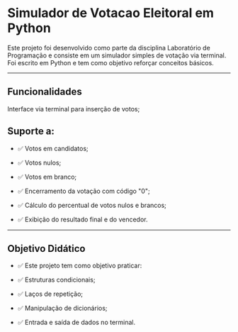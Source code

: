 # Simulador de Votacao Eleitoral em Python

Este projeto foi desenvolvido como parte da disciplina Laboratório de Programação e consiste em um simulador simples de votação via terminal.
Foi escrito em Python e tem como objetivo reforçar conceitos básicos.

---

## Funcionalidades

Interface via terminal para inserção de votos;

## Suporte a:

- ✅ Votos em candidatos;

- ✅ Votos nulos;

- ✅ Votos em branco;

- ✅ Encerramento da votação com código "0";

- ✅ Cálculo do percentual de votos nulos e brancos;

- ✅ Exibição do resultado final e do vencedor.

---

## Objetivo Didático

- ✅ Este projeto tem como objetivo praticar:

- ✅ Estruturas condicionais;

- ✅ Laços de repetição;

- ✅ Manipulação de dicionários;

- ✅ Entrada e saída de dados no terminal.
